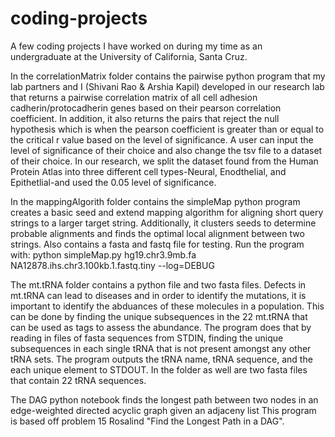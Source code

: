 # coding-projects
A few coding projects I have worked on during my time as an undergraduate at the University of California, Santa Cruz. 

In the correlationMatrix folder contains the pairwise python program that my lab partners and I (Shivani Rao & Arshia Kapil) 
developed in our research lab that returns a pairwise correlation matrix of all cell adhesion cadherin/protocadherin genes 
based on their pearson correlation coefficient. In addition, it also returns the pairs that reject the null hypothesis
which is when the pearson coefficient is greater than or equal to the critical r value based on the level of significance. 
A user can input the level of significance of their choice and also change the tsv file to a dataset of their choice.
In our research, we split the dataset found from the Human Protein Atlas into three different cell types-Neural, Enodthelial, and Epithetlial-and used the 0.05 level of significance. 

In the mappingAlgorith folder contains the simpleMap python program creates a basic seed and extend mapping algorithm for aligning short query strings to a larger target string. Additionally, it clusters seeds to determine probable alignments and finds the optimal
local alignment between two strings. Also contains a fasta and fastq file for testing.
Run the program with: python simpleMap.py hg19.chr3.9mb.fa NA12878.ihs.chr3.100kb.1.fastq.tiny --log=DEBUG

The mt.tRNA folder contains a python file and two fasta files. Defects in mt.tRNA can lead to diseases and in order to identify the mutations, it is important to identify the abduances of these molecules in a population. This can be done by finding the unique subsequences in the 22 mt.tRNA that can be used as tags to assess the abundance. The program does that by reading in files of fasta sequences from
STDIN, finding the unique subsequences in each single tRNA that is not present amongst any other tRNA sets. The program outputs the tRNA name, tRNA sequence, and the each unique element to STDOUT. In the folder as well are two fasta files that contain 22 tRNA sequences.

The DAG python notebook finds the longest path between two nodes in an edge-weighted directed acyclic graph given an adjaceny list
This program is based off problem 15 Rosalind "Find the Longest Path in a DAG". 
